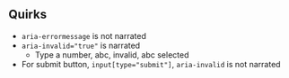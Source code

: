 ## Quirks

- `aria-errormessage` is not narrated
- `aria-invalid="true"` is narrated
   - Type a number, abc, invalid, abc selected
- For submit button, `input[type="submit"]`, `aria-invalid` is not narrated
